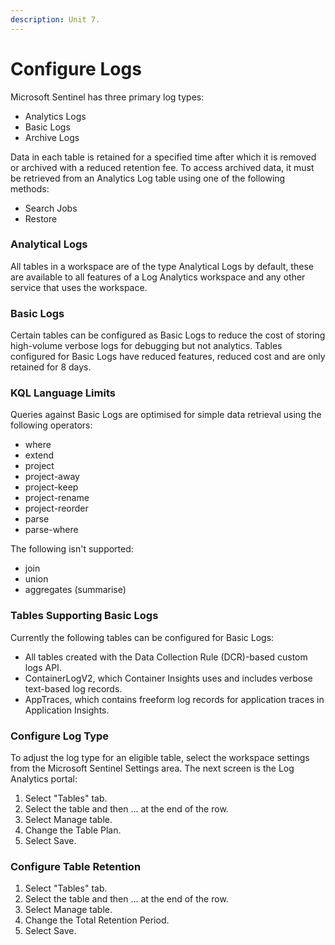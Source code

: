 ```yaml
---
description: Unit 7.
---
```


# Configure Logs

Microsoft Sentinel has three primary log types:

* Analytics Logs
* Basic Logs
* Archive Logs

Data in each table is retained for a specified time after which it is removed or archived with a reduced retention fee. To access archived data, it must be retrieved from an Analytics Log table using one of the following methods:

* Search Jobs
* Restore

### Analytical Logs

All tables in a workspace are of the type Analytical Logs by default, these are available to all features of a Log Analytics workspace and any other service that uses the workspace.

### Basic Logs

Certain tables can be configured as Basic Logs to reduce the cost of storing high-volume verbose logs for debugging but not analytics. Tables configured for Basic Logs have reduced features, reduced cost and are only retained for 8 days.

### KQL Language Limits

Queries against Basic Logs are optimised for simple data retrieval using the following operators:

* where
* extend
* project
* project-away
* project-keep
* project-rename
* project-reorder
* parse
* parse-where

The following isn't supported:

* join
* union
* aggregates (summarise)

### Tables Supporting Basic Logs

Currently the following tables can be configured for Basic Logs:

* All tables created with the Data Collection Rule (DCR)-based custom logs API.
* ContainerLogV2, which Container Insights uses and includes verbose text-based log records.
* AppTraces, which contains freeform log records for application traces in Application Insights.

### Configure Log Type

To adjust the log type for an eligible table, select the workspace settings from the Microsoft Sentinel Settings area. The next screen is the Log Analytics portal:

1. Select "Tables" tab.
2. Select the table and then ... at the end of the row.
3. Select Manage table.
4. Change the Table Plan.
5. Select Save.

### Configure Table Retention

1. Select "Tables" tab.
2. Select the table and then ... at the end of the row.
3. Select Manage table.
4. Change the Total Retention Period.
5. Select Save.
